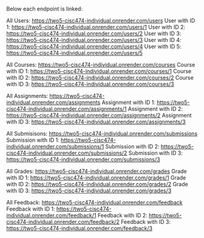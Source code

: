 Below each endpoint is linked:

All Users: https://two5-cisc474-individual.onrender.com/users
User with ID 1: https://two5-cisc474-individual.onrender.com/users/1
User with ID 2: https://two5-cisc474-individual.onrender.com/users/2
User with ID 3: https://two5-cisc474-individual.onrender.com/users/3
User with ID 4: https://two5-cisc474-individual.onrender.com/users/4
User with ID 5: https://two5-cisc474-individual.onrender.com/users/5

All Courses: https://two5-cisc474-individual.onrender.com/courses
Course with ID 1: https://two5-cisc474-individual.onrender.com/courses/1
Course with ID 2: https://two5-cisc474-individual.onrender.com/courses/2
Course with ID 3: https://two5-cisc474-individual.onrender.com/courses/3

All Assignments: https://two5-cisc474-individual.onrender.com/assignments
Assignment with ID 1: https://two5-cisc474-individual.onrender.com/assignments/1
Assignment with ID 2: https://two5-cisc474-individual.onrender.com/assignments/2
Assignment with ID 3: https://two5-cisc474-individual.onrender.com/assignments/3

All Submisisons: https://two5-cisc474-individual.onrender.com/submissions
Submission with ID 1: https://two5-cisc474-individual.onrender.com/submissions/1
Submission with ID 2: https://two5-cisc474-individual.onrender.com/submissions/2
Submission with ID 3: https://two5-cisc474-individual.onrender.com/submissions/3

All Grades: https://two5-cisc474-individual.onrender.com/grades
Grade with ID 1: https://two5-cisc474-individual.onrender.com/grades/1
Grade with ID 2: https://two5-cisc474-individual.onrender.com/grades/2
Grade with ID 3: https://two5-cisc474-individual.onrender.com/grades/3

All Feedback: https://two5-cisc474-individual.onrender.com/feedback
Feedback with ID 1: https://two5-cisc474-individual.onrender.com/feedback/1
Feedback with ID 2: https://two5-cisc474-individual.onrender.com/feedback/2
Feedback with ID 3: https://two5-cisc474-individual.onrender.com/feedback/3